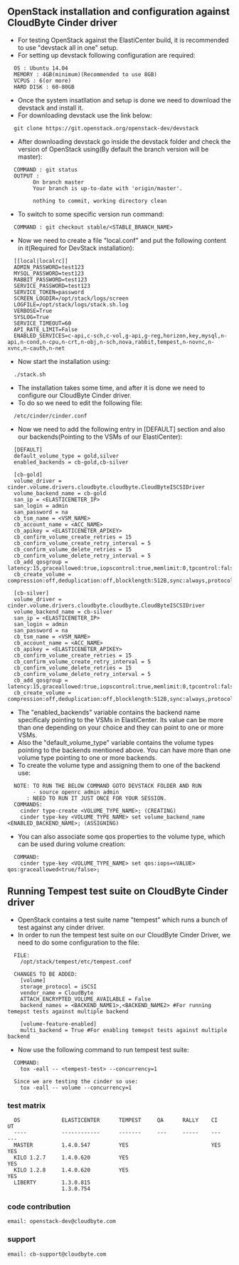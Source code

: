## OpenStack installation and configuration against CloudByte Cinder driver

- For testing OpenStack against the ElastiCenter build, it is recommended to use "devstack all in one" setup. 
- For setting up devstack following configuration are required:
```
  OS : Ubuntu 14.04
  MEMORY : 4GB(minimum)(Recommended to use 8GB)
  VCPUS : 6(or more)
  HARD DISK : 60-80GB
```
- Once the system insatllation and setup is done we need to download the devstack and install it. 
- For downloading devstack use the link below:
```
  git clone https://git.openstack.org/openstack-dev/devstack
```
- After downloading devstack go inside the devstack folder and check the version of OpenStack using(By default the branch version will be master):
```
  COMMAND : git status
  OUTPUT :
        On branch master
        Your branch is up-to-date with 'origin/master'.

        nothing to commit, working directory clean
```
- To switch to some specific version run command:
```
  COMMAND : git checkout stable/<STABLE_BRANCH_NAME>
```
- Now we need to create a file "local.conf" and put the following content in it(Required for DevStack installation):
```
  [[local|localrc]]
  ADMIN_PASSWORD=test123
  MYSQL_PASSWORD=test123
  RABBIT_PASSWORD=test123
  SERVICE_PASSWORD=test123
  SERVICE_TOKEN=password
  SCREEN_LOGDIR=/opt/stack/logs/screen
  LOGFILE=/opt/stack/logs/stack.sh.log
  VERBOSE=True
  SYSLOG=True
  SERVICE_TIMEOUT=60
  API_RATE_LIMIT=False
  ENABLED_SERVICES=c-api,c-sch,c-vol,g-api,g-reg,horizon,key,mysql,n-api,n-cond,n-cpu,n-crt,n-obj,n-sch,nova,rabbit,tempest,n-novnc,n-xvnc,n-cauth,n-net
```
- Now start the installation using:
```
  ./stack.sh
```
- The installation takes some time, and after it is done we need to configure our CloudByte Cinder driver.
- To do so we need to edit the following file:
```
  /etc/cinder/cinder.conf
```
- Now we need to add the following entry in [DEFAULT] section and also our backends(Pointing to the VSMs of our ElastiCenter):
```
  [DEFAULT]
  default_volume_type = gold,silver
  enabled_backends = cb-gold,cb-silver
  
  [cb-gold]
  volume_driver = cinder.volume.drivers.cloudbyte.cloudbyte.CloudByteISCSIDriver
  volume_backend_name = cb-gold
  san_ip = <ELASTICENETER_IP>
  san_login = admin
  san_password = na
  cb_tsm_name = <VSM_NAME>
  cb_account_name = <ACC_NAME>
  cb_apikey = <ELASTICENETER_APIKEY>
  cb_confirm_volume_create_retries = 15
  cb_confirm_volume_create_retry_interval = 5
  cb_confirm_volume_delete_retries = 15
  cb_confirm_volume_delete_retry_interval = 5
  cb_add_qosgroup = latency:15,graceallowed:true,iopscontrol:true,memlimit:0,tpcontrol:false,throughput:0,iops:20,networkspeed:0
  cb_create_volume = compression:off,deduplication:off,blocklength:512B,sync:always,protocoltype:ISCSI,recordsize:4k

  [cb-silver]
  volume_driver = cinder.volume.drivers.cloudbyte.cloudbyte.CloudByteISCSIDriver
  volume_backend_name = cb-silver
  san_ip = <ELASTICENETER_IP>
  san_login = admin
  san_password = na
  cb_tsm_name = <VSM_NAME>
  cb_account_name = <ACC_NAME>
  cb_apikey = <ELASTICENETER_APIKEY>
  cb_confirm_volume_create_retries = 15
  cb_confirm_volume_create_retry_interval = 5
  cb_confirm_volume_delete_retries = 15
  cb_confirm_volume_delete_retry_interval = 5
  cb_add_qosgroup = latency:15,graceallowed:true,iopscontrol:true,memlimit:0,tpcontrol:false,throughput:0,iops:20,networkspeed:0
  cb_create_volume = compression:off,deduplication:off,blocklength:512B,sync:always,protocoltype:ISCSI,recordsize:4k
```
- The "enabled_backends" variable contains the backend name specificaly pointing to the VSMs in ElastiCenter. Its value can be more than one depending on your choice and they can point to one or more VSMs.
- Also the "default_volume_type" variable contains the volume types pointing to the backends mentioned above. You can have more than one volume type pointing to one or more backends.
- To create the volume type and assigning them to one of the backend use:
```
  NOTE: TO RUN THE BELOW COMMAND GOTO DEVSTACK FOLDER AND RUN 
        - source openrc admin admin
      : NEED TO RUN IT JUST ONCE FOR YOUR SESSION.
  COMMANDS:
    cinder type-create <VOLUME_TYPE_NAME>; (CREATING)
    cinder type-key <VOLUME_TYPE_NAME> set volume_backend_name <ENABLED_BACKEND_NAME>; (ASSIGNING)
```
- You can also associate some qos properties to the volume type, which can be used during volume creation:
```
  COMMAND:
    cinder type-key <VOLUME_TYPE_NAME> set qos:iops=<VALUE> qos:graceallowed<true/false>;
```

## Running Tempest test suite on CloudByte Cinder driver

- OpenStack contains a test suite name "tempest" which runs a bunch of test against any cinder driver.
- In order to run the tempest test suite on our CloudByte Cinder Driver, we need to do some configuration to the file:
```
  FILE:
    /opt/stack/tempest/etc/tempest.conf
  
  CHANGES TO BE ADDED:
    [volume]
    storage_protocol = iSCSI
    vendor_name = CloudByte
    ATTACH_ENCRYPTED_VOLUME_AVAILABLE = False
    backend_names = <BACKEND_NAME1>,<BACKEND_NAME2> #For running temepst tests against multiple backend
    
    [volume-feature-enabled]
    multi_backend = True #For enabling temepst tests against multiple backend
```
- Now use the following command to run tempest test suite:
```
  COMMAND:
    tox -eall -- <tempest-test> --concurrency=1
  
  Since we are testing the cinder so use:
    tox -eall -- volume --concurrency=1
```

### test matrix
```
  OS             ELASTICENTER      TEMPEST     QA      RALLY    CI    UT
  ----           ------------      -------     ---     -----    ---   ---
  MASTER         1.4.0.547         YES                          YES   YES
  KILO 1.2.7     1.4.0.620         YES                                YES
  KILO 1.2.8     1.4.0.620         YES                                YES
  LIBERTY        1.3.0.815
                 1.3.0.754
```

### code contribution 
```
email: openstack-dev@cloudbyte.com
```

### support
```
email: cb-support@cloudbyte.com
```
